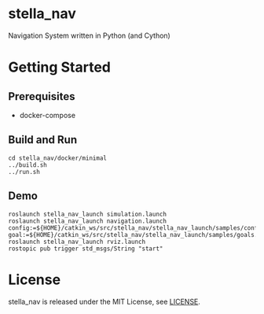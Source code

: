 # stella_nav
Navigation System written in Python (and Cython)

# Getting Started
## Prerequisites
*  docker-compose

## Build and Run
```
cd stella_nav/docker/minimal
../build.sh
../run.sh
```

## Demo
```
roslaunch stella_nav_launch simulation.launch
roslaunch stella_nav_launch navigation.launch config:=${HOME}/catkin_ws/src/stella_nav/stella_nav_launch/samples/config.yaml.sample goal:=${HOME}/catkin_ws/src/stella_nav/stella_nav_launch/samples/goals.yaml.sample
roslaunch stella_nav_launch rviz.launch
rostopic pub trigger std_msgs/String "start"
```

# License
stella_nav is released under the MIT License, see [LICENSE](/LICENSE).
